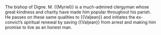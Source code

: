 The bishop of Digne. M. {{Myriel}} is a much-admired clergyman whose great kindness 
and charity have made him popular throughout his parish. He passes on these 
same qualities to {{Valjean}} and initiates the ex-convict’s spiritual renewal by 
saving {{Valjean}} from arrest and making him promise to live as an honest man.
